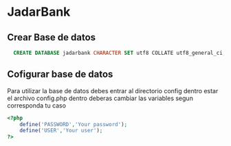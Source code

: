 # JadarBank

## Crear Base de datos

```sql
  CREATE DATABASE jadarbank CHARACTER SET utf8 COLLATE utf8_general_ci;
```


## Cofigurar base de datos 
Para utilizar la base de datos debes entrar al directorio config dentro estar el archivo config.php dentro deberas cambiar las variables segun corresponda tu caso

```php
<?php
    define('PASSWORD','Your password');
    define('USER','Your user');
?>
```
